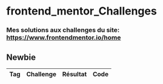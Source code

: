 # frontend_mentor_Challenges
### Mes solutions aux challenges du site: https://www.frontendmentor.io/home

## Newbie

| Tag | Challenge | Résultat | Code |
| :-- | :-------- | :------: | :--: |
